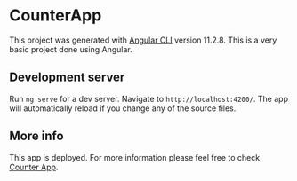 # CounterApp

This project was generated with [Angular CLI](https://github.com/angular/angular-cli) version 11.2.8. This is a very basic project done using Angular.

## Development server

Run `ng serve` for a dev server. Navigate to `http://localhost:4200/`. The app will automatically reload if you change any of the source files.

## More info

This app is deployed. For more information please feel free to check [Counter App]().
